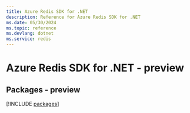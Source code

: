 ```yaml
---
title: Azure Redis SDK for .NET
description: Reference for Azure Redis SDK for .NET
ms.date: 05/30/2024
ms.topic: reference
ms.devlang: dotnet
ms.service: redis
---
```

# Azure Redis SDK for .NET - preview
## Packages - preview
[!INCLUDE [packages](redis-index.md)]